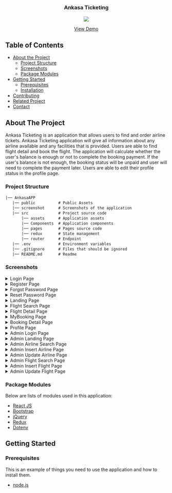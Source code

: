<br />
<p align="center">

  <h3 align="center">Ankasa Ticketing</h3>
  <p align="center">
    <image align="center" width="400" src='./public/ankasa_logo.png' />
  </p>
  <p align="center">
    <a href="https://ankasa-nightlabs.vercel.app">View Demo</a>
  </p>
</p>



<!-- TABLE OF CONTENTS -->
## Table of Contents

* [About the Project](#about-the-project)
  * [Project Structure](#project-structure)
  * [Screenshots](#screenshots)
  * [Package Modules](#package-modules)
* [Getting Started](#getting-started)
  * [Prerequisites](#prerequisites)
  * [Installation](#installation)
* [Contributing](#contributing)
* [Related Project](#related-project)
* [Contact](#contact)



<!-- ABOUT THE PROJECT -->
## About The Project


Ankasa Ticketing is an application that allows users to find and order airline tickets. Ankasa Ticketing application will give all information about any airline available and any facilities that is provided. Users are able to find flight detail and book the flight. The application will calculate whether the user's balance is enough or not to complete the booking payment. If the user's balance is not enough, the booking status will be unpaid and user will need to complete the payment later. Users are able to edit their profile status in the profile page.


### Project Structure
```
|── AnkasaAPP
   |── public          # Public Assets
   |── screenshot      # Screenshots of the application
   |── src             # Project source code
       |── assets      # Application assets
       |── Components  # Application components
       |── pages       # Pages source code
       |── redux       # State management
       |── router      # Endpoint
   |── .env            # Environment variables   
   |── .gitignore      # Files that should be ignored
   |── README.md       # Readme
```

### Screenshots
<details>
  <summary>
    Login Page
  </summary>
<img src="./screenshot/login.png" alt="login page" />
</details>

<details>
  <summary>
    Register Page
  </summary>
<img src="./screenshot/register.png" alt="register page" />
</details>

<details>
  <summary>
    Forgot Password Page
  </summary>
<img src="./screenshot/forgotpassword.png" alt="forgot password page" />
</details>

<details>
  <summary>
    Reset Password Page
  </summary>
<img src="./screenshot/resetpassword.png" alt="reset password page" />
</details>

<details>
  <summary>
    Landing Page
  </summary>
<img src="./screenshot/landing.png" alt="landing page" />
</details>

<details>
  <summary>
    Flight Search Page
  </summary>
<img src="./screenshot/search flight.png" alt="flight search page" />
</details>

<details>
  <summary>
    Flight Detail Page
  </summary>
<img src="./screenshot/flight detail.png" alt="flight detail page" />
</details>

<details>
  <summary>
    MyBooking Page
  </summary>
<img src="./screenshot/mybooking.png" alt="mybooking page" />
</details>

<details>
  <summary>
    Booking Detail Page
  </summary>
<img src="./screenshot/booking detail.png" alt="booking detail page" />
</details>

<details>
  <summary>
    Profile Page
  </summary>
<img src="./screenshot/profile.png" alt="profile page" />
</details>

<details>
  <summary>
    Admin Login Page
  </summary>
<img src="./screenshot/admin/login admin.png" alt="admin login page" />
</details>

<details>
  <summary>
    Admin Landing Page
  </summary>
<img src="./screenshot/admin/admin landing.png" alt="admin landing page" />
</details>

<details>
  <summary>
    Admin Airline Search Page
  </summary>
<img src="./screenshot/admin/admin search airline.png" alt="admin airline search page" />
</details>

<details>
  <summary>
    Admin Insert Airline Page
  </summary>
<img src="./screenshot/admin/admin insert airline.png" alt="admin insert airline page" />
</details>

<details>
  <summary>
    Admin Update Airline Page
  </summary>
<img src="./screenshot/admin/admin update airline.png" alt="admin update airline page" />
</details>

<details>
  <summary>
    Admin Flight Search Page
  </summary>
<img src="./screenshot/admin/admin search flight.png" alt="admin flight search page" />
</details>

<details>
  <summary>
    Admin Insert Flight Page
  </summary>
<img src="./screenshot/admin/admin insert flight.png" alt="admin insert flight page" />
</details>

<details>
  <summary>
    Admin Update Flight Page
  </summary>
<img src="./screenshot/admin/admin flight update.png" alt="admin update flight page" />
</details>

### Package Modules

Below are lists of modules used in this application:

* [React JS](https://reactjs.org/)
* [Bootstrap](https://getbootstrap.com/)
* [jQuery](https://jquery.com/)
* [Redux](https://redux.js.org/)
* [Dotenv](https://www.npmjs.com/package/dotenv)



<!-- GETTING STARTED -->
## Getting Started

### Prerequisites

This is an example of things you need to use the application and how to install them.

* [node.js](https://nodejs.org/en/download/)


